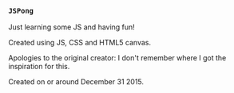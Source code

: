 ### `JSPong`

Just learning some JS and having fun!

Created using JS, CSS and HTML5 canvas.

Apologies to the original creator: I don't remember where I got the inspiration for this.

Created on or around December 31 2015.